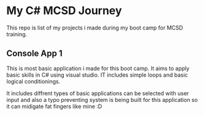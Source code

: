 # My C# MCSD Journey

This repo  is list of my projects i made during my boot camp for MCSD training. 


## Console App 1 

This is most basic application i made for this boot camp. It aims to apply basic skills in C# using visual studio. IT includes simple loops and basic logical conditionings.

It includes diffrent types of basic applications can be selected with user input and also a typo preventing system is being built for this application so it can midigate fat fingers like mine  :D
